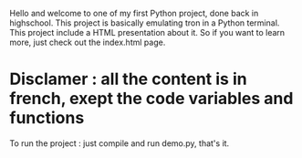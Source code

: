 Hello and welcome to one of my first Python project, done back in highschool. This project is basically emulating tron in a Python terminal.
This project include a HTML presentation about it. So if you want to learn more, just check out the index.html page.

# Disclamer : all the content is in french, exept the code variables and functions

To run the project :  just compile and run demo.py, that's it.
